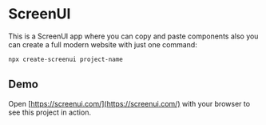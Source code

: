 # ScreenUI

This is a ScreenUI app where you can copy and paste components also you can create a full modern website with just one command:

```bash
npx create-screenui project-name
```

## Demo

Open [https://screenui.com/](https://screenui.com/) with your browser to see this project in action.
